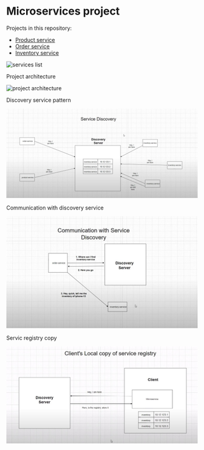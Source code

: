 # Microservices project

Projects in this repository:

- [Product service](./product-service)
- [Order service](./order-service)
- [Inventory service](./inventory-service)

![services list](./services.bmp)

Project architecture

![project architecture](./architecture.bmp)

Discovery service pattern

![project architecture](./discovery-service-pattern.jpg)

Communication with discovery service

![project architecture](./communication-with-discovery.jpg)

Servic registry copy

![project architecture](./service-registry-copy.jpg)